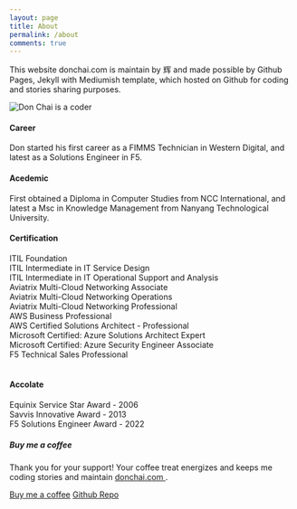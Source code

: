 ```yaml
---
layout: page
title: About
permalink: /about
comments: true
---
```


<div class="row justify-content-between">
<div class="col-md-8 pr-5">

<p>This website donchai.com is maintain by 辉 and made possible by Github Pages, Jekyll with Mediumish template, which hosted on Github for coding and stories sharing purposes.</p>
<p class="mb-5"><img class="shadow-lg" src="{{site.baseurl}}/assets/images/DonChaiBG.png" alt="Don Chai is a coder" /></p>

<h4>Career</h4>
<p>Don started his first career as a FIMMS Technician in Western Digital, and latest as a Solutions Engineer in F5.</p>

<h4>Acedemic</h4>
<p>First obtained a Diploma in Computer Studies from NCC International, and latest a Msc in Knowledge Management from Nanyang Technological University.</p>

<h4>Certification</h4>
<i class="far fa-address-card" style="color: #81858d;"></i> ITIL Foundation<br>
<i class="fa-regular fa-square-check" style="color: #81858d;"></i>ITIL Intermediate in IT Service Design<br>
<i class="fa-regular fa-square-check" style="color: #81858d;"></i>ITIL Intermediate in IT Operational Support and Analysis<br>
<i class="fa-regular fa-square-check" style="color: #81858d;"></i>Aviatrix Multi-Cloud Networking Associate<br>
<i class="fa-regular fa-square-check" style="color: #81858d;"></i>Aviatrix Multi-Cloud Networking Operations<br>
<i class="fa-regular fa-square-check" style="color: #81858d;"></i>Aviatrix Multi-Cloud Networking Professional<br>
<i class="fa-regular fa-square-check" style="color: #81858d;"></i>AWS Business Professional<br>
<i class="fa-regular fa-square-check" style="color: #81858d;"></i>AWS Certified Solutions Architect - Professional<br>
<i class="fa-regular fa-square-check" style="color: #81858d;"></i>Microsoft Certified: Azure Solutions Architect Expert<br>
<i class="fa-regular fa-square-check" style="color: #81858d;"></i>Microsoft Certified: Azure Security Engineer Associate<br>
<i class="fa-regular fa-square-check" style="color: #81858d;"></i>F5 Technical Sales Professional<br>
<br>
<h4>Accolate</h4>
<p>Equinix Service Star Award - 2006<br>
Savvis Innovative Award - 2013<br>  
F5 Solutions Engineer Award - 2022</p>

</div>

<div class="col-md-4">

<div class="sticky-top sticky-top-80">
<h5>Buy me a coffee</h5>

<p>Thank you for your support! Your coffee treat energizes and keeps me coding stories and maintain <a target="_blank" href="https://github.com/donchai/donchai.github.io">donchai.com <i class="fab fa-github"></i></a>.</p>

<a target="_blank" href="https://www.buymeacoffee.com/donchai" class="btn btn-danger">Buy me a coffee</a> <a target="_blank" href="https://github.com/donchai" class="btn btn-warning">Github Repo</a>

</div>
</div>
</div>

